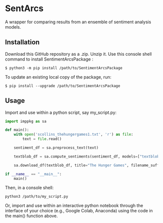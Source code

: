 # SentArcs
A wrapper for comparing results from an ensemble of sentiment analysis models.

## Installation
Download this GitHub repository as a .zip. Unzip it.
Use this console shell command to install SentimentArcsPackage :
```shell
$ python3 -m pip install /path/to/SentimentArcsPackage 
```
To update an existing local copy of the package, run:
```shell
$ pip install --upgrade /path/to/SentimentArcsPackage
```

## Usage
Import and use within a python script, say my_script.py:
```python
import imppkg as sa

def main():
    with open('scollins_thehungergames1.txt', 'r') as file:
        text = file.read()

    sentiment_df = sa.preprocess_text(text)

    textblob_df = sa.compute_sentiments(sentiment_df, models=["textblob"])

    sa.download_df(textblob_df, title="The Hunger Games", filename_suffix='_textblob_sentiments')

if __name__ == "__main__":
    main()
```
Then, in a console shell:
```shell
python3 /path/to/my_script.py
```

Or, import and use within an interactive python notebook through the interface of your choice (e.g., Google Colab, Anaconda) using the code in the main() function above.

